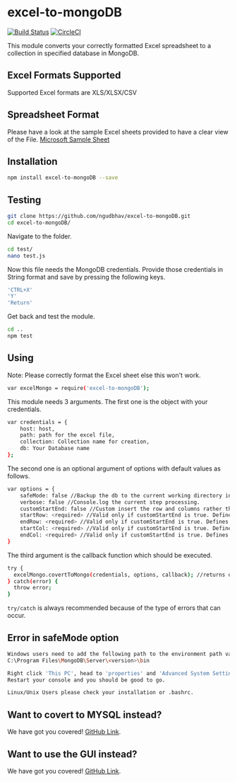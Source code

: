 # excel-to-mongoDB

[![Build Status](https://travis-ci.com/ngudbhav/excel-to-mongoDB.svg?branch=master)](https://travis-ci.com/ngudbhav/excel-to-mongoDB)
[![CircleCI](https://circleci.com/gh/ngudbhav/excel-to-mongoDB.svg?style=svg)](https://circleci.com/gh/ngudbhav/excel-to-mongoDB)

This module converts your correctly formatted Excel spreadsheet to a collection in specified database in MongoDB.

## Excel Formats Supported

Supported Excel formats are XLS/XLSX/CSV

## Spreadsheet Format

Please have a look at the sample Excel sheets provided to have a clear view of the File. <a href="https://go.microsoft.com/fwlink/?LinkID=521962">Microsoft Sample Sheet</a>

## Installation

```sh
npm install excel-to-mongoDB --save
```

## Testing

```sh
git clone https://github.com/ngudbhav/excel-to-mongoDB.git
cd excel-to-mongoDB/
```

Navigate to the folder.

```sh
cd test/
nano test.js
```

Now this file needs the MongoDB credentials. Provide those credentials in String format and save by pressing the following keys.

```sh
'CTRL+X'
'Y'
'Return'
```

Get back and test the module.

```sh
cd ..
npm test
```

## Using

Note: Please correctly format the Excel sheet else this won't work.

```sh
var excelMongo = require('excel-to-mongoDB');
```

This module needs 3 arguments.
The first one is the object with your credentials.

```sh
var credentials = {
	host: host,
	path: path for the excel file,
	collection: Collection name for creation,
	db: Your Database name
};
```

The second one is an optional argument of options with default values as follows.

```sh
var options = {
	safeMode: false //Backup the db to the current working directory in dump/<db> folder.
	verbose: false //Console.log the current step processing.
	customStartEnd: false //Custom insert the row and columns rather than full excel-file. Do take care! Specifying endRow or endCol may result in insertion of redundant data.
	startRow: <required> //Valid only if customStartEnd is true. Defines the start Row of the data.
	endRow: <required> //Valid only if customStartEnd is true. Defines the end Row of the data.
	startCol: <required> //Valid only if customStartEnd is true. Defines the start Column of the data.
	endCol: <required> //Valid only if customStartEnd is true. Defines the end Column of the data.
}
```

The third argument is the callback function which should be executed.

```sh
try {
  excelMongo.covertToMongo(credentials, options, callback); //returns documents inserted in the database.
} catch(error) {
  throw error;
}
```

`try/catch` is always recommended because of the type of errors that can occur.

## Error in safeMode option

```sh
Windows users need to add the following path to the environment path variable.
C:\Program Files\MongoDB\Server\<version>\bin

Right click 'This PC', head to 'properties' and 'Advanced System Settings'. From there, Click on 'Environment Variables'. Under System Variables, Search for 'PATH'. Double click the entry, click on new and add the above path.
Restart your console and you should be good to go.

Linux/Unix Users please check your installation or .bashrc.
```

## Want to covert to MYSQL instead?

We have got you covered! <a href="https://github.com/ngudbhav/excel-to-mysql">GitHub Link</a>.

## Want to use the GUI instead?

We have got you covered! <a href="https://github.com/ngudbhav/TriCo-electron-app">GitHub Link</a>.
